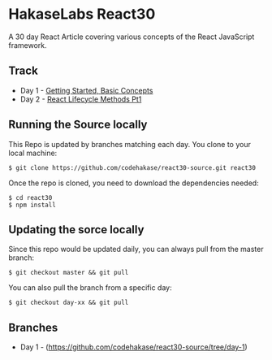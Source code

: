 # HakaseLabs React30
A 30 day React Article covering various concepts of the React JavaScript framework.

## Track
- Day 1 - [Getting Started, Basic Concepts](https://hakaselabs.github.io/2017-09-11/learning-react-day-1)
- Day 2 - [React Lifecycle Methods Pt1](https://hakaselabs.github.io/2017-09-11/learning-react-day-2)



## Running the Source locally
This Repo is updated by branches matching each day. You clone to your local machine:

```shell
$ git clone https://github.com/codehakase/react30-source.git react30
```
Once the repo is cloned, you need to download the dependencies needed:

```shell 
$ cd react30
$ npm install 
```

## Updating the sorce locally
Since this repo would be updated daily, you can always pull from the master branch:

```git
$ git checkout master && git pull 
```

You can also pull the branch from a specific day:
```git
$ git checkout day-xx && git pull
```

## Branches 
- Day 1 - (https://github.com/codehakase/react30-source/tree/day-1)